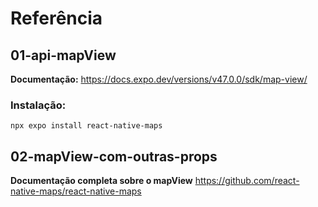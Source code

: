 # Referência

## 01-api-mapView

**Documentação:** https://docs.expo.dev/versions/v47.0.0/sdk/map-view/

### Instalação:

`npx expo install react-native-maps`

## 02-mapView-com-outras-props

**Documentação completa sobre o mapView** https://github.com/react-native-maps/react-native-maps
